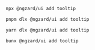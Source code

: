```bash tab="npm" copyButton
npx @ngzard/ui add tooltip
```

```bash tab="pnpm"
pnpm dlx @ngzard/ui add tooltip
```

```bash tab="yarn"
yarn dlx @ngzard/ui add tooltip
```

```bash tab="bun"
bunx @ngzard/ui add tooltip
```